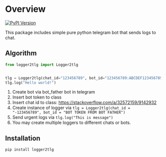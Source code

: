 # Overview

[![PyPI Version][pypi-image]][pypi-url]

This package includes simple pure python telegram bot that sends logs to chat.

## Algorithm

```python
from logger2tlg import Logger2tlg


tlg = Logger2tlg(chat_id="123456789", bot_id="123456789:ABCDEF1234567890ABCDEF1234567890ABC")
tlg.log("Hello world!")
```

1. Create bot via bot_father bot in telegram
2. Insert bot token to class
3. Insert chat id to class: https://stackoverflow.com/a/32572159/9142932
4. Create instance of logger via `tlg = Logger2tlg(chat_id = "-123456789", bot_id = "BOT TOKEN FROM BOT FATHER")`
5. Send urgent logs via `tlg.log("This is message")`
6. You may create multiple loggers to different chats or bots.

## Installation

`pip install logger2tlg`

<!-- Badges -->
[pypi-image]: https://img.shields.io/pypi/v/logger2tlg
[pypi-url]: https://pypi.org/project/logger2tlg


